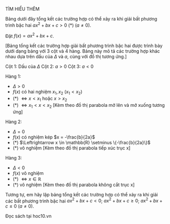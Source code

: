 TÌM HIỂU THÊM

Bảng dưới đây tổng kết các trường hợp có thể xảy ra khi giải bất phương trình bậc hai $ax^2 + bx + c > 0$ (*) $(a \neq 0)$.

Đặt $f(x) = ax^2 + bx + c$.

[Bảng tổng kết các trường hợp giải bất phương trình bậc hai được trình bày dưới dạng bảng với 3 cột và 4 hàng. Bảng này mô tả các trường hợp khác nhau dựa trên dấu của $\Delta$ và $a$, cùng với đồ thị tương ứng.]

Cột 1: Dấu của $\Delta$
Cột 2: $a > 0$
Cột 3: $a < 0$

Hàng 1:
- $\Delta > 0$
- $f(x)$ có hai nghiệm $x_1, x_2$ $(x_1 < x_2)$
- (*) $\Leftrightarrow x < x_1$ hoặc $x > x_2$
- (*) $\Leftrightarrow x_1 < x < x_2$
[Kèm theo đồ thị parabola mở lên và mở xuống tương ứng]

Hàng 2:
- $\Delta = 0$
- $f(x)$ có nghiệm kép $x = -\frac{b}{2a}$
- (*) $\Leftrightarrow x \in \mathbb{R} \setminus \{-\frac{b}{2a}\}$
- (*) vô nghiệm
[Kèm theo đồ thị parabola tiếp xúc trục x]

Hàng 3:
- $\Delta < 0$
- $f(x)$ vô nghiệm
- (*) $\Leftrightarrow x \in \mathbb{R}$
- (*) vô nghiệm
[Kèm theo đồ thị parabola không cắt trục x]

Tương tự, em hãy lập bảng tổng kết các trường hợp có thể xảy ra khi giải các bất phương trình bậc hai $ax^2 + bx + c < 0$; $ax^2 + bx + c \geq 0$; $ax^2 + bx + c \leq 0$ $(a \neq 0)$.

Đọc sách tại hoc10.vn